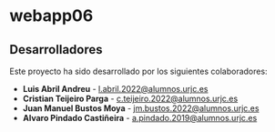 # webapp06
## Desarrolladores

Este proyecto ha sido desarrollado por los siguientes colaboradores:

- **Luis Abril Andreu** - l.abril.2022@alumnos.urjc.es
- **Cristian Teijeiro Parga** - c.teijeiro.2022@alumnos.urjc.es
- **Juan Manuel Bustos Moya** - jm.bustos.2022@alumnos.urjc.es
- **Alvaro Pindado Castiñeira** - a.pindado.2019@alumnos.urjc.es
